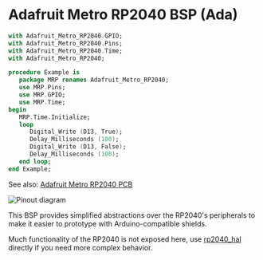 # Adafruit Metro RP2040 BSP (Ada)

```ada
with Adafruit_Metro_RP2040.GPIO;
with Adafruit_Metro_RP2040.Pins;
with Adafruit_Metro_RP2040.Time;
with Adafruit_Metro_RP2040;

procedure Example is
   package MRP renames Adafruit_Metro_RP2040;
   use MRP.Pins;
   use MRP.GPIO;
   use MRP.Time;
begin
   MRP.Time.Initialize;
   loop
      Digital_Write (D13, True);
      Delay_Milliseconds (100);
      Digital_Write (D13, False);
      Delay_Milliseconds (100);
   end loop;
end Example;
```

See also: [Adafruit Metro RP2040 PCB](https://github.com/adafruit/Adafruit-Metro-RP2040-PCB)

![Pinout diagram](https://cdn-learn.adafruit.com/assets/assets/000/123/326/original/adafruit_products_Adafruit_Metro_RP2040_Pinout.png)

This BSP provides simplified abstractions over the RP2040's peripherals to make
it easier to prototype with Arduino-compatible shields.

Much functionality of the RP2040 is not exposed here, use
[rp2040_hal](https://github.com/JeremyGrosser/rp2040_hal) directly if you need
more complex behavior.
